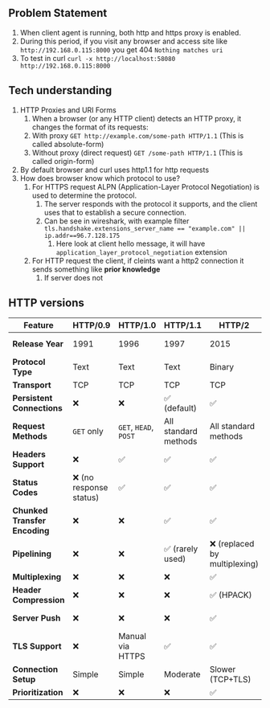 ## Problem Statement

1. When client agent is running, both http and https proxy is enabled.
2. During this period, if you visit any browser and access site like `http://192.168.0.115:8000` you get 404 `Nothing matches uri`
3. To test in curl `curl -x http://localhost:58080 http://192.168.0.115:8000`

## Tech understanding

1. HTTP Proxies and URI Forms
   1. When a browser (or any HTTP client) detects an HTTP proxy, it changes the format of its requests:
   2. With proxy `GET http://example.com/some-path HTTP/1.1` (This is called absolute-form)
   3. Without proxy (direct request) `GET /some-path HTTP/1.1` (This is called origin-form)
2. By default browser and curl uses http1.1 for http requests
3.  How does browser know which protocol to use?
    1.  For HTTPS request ALPN (Application-Layer Protocol Negotiation) is used to determine the protocol.
        1.  The server responds with the protocol it supports, and the client uses that to establish a secure connection.
        2.  Can be see in wireshark, with example filter `tls.handshake.extensions_server_name == "example.com" || ip.addr==96.7.128.175`
            1.  Here look at client hello message, it will have `application_layer_protocol_negotiation` extension
    2.  For HTTP request the client, if cleints want a http2 connection it sends something like **prior knowledge**
        1. If server does not 

## HTTP versions

| Feature                       | HTTP/0.9               | HTTP/1.0              | HTTP/1.1             | HTTP/2                       | HTTP/3                  |
| ----------------------------- | ---------------------- | --------------------- | -------------------- | ---------------------------- | ----------------------- |
| **Release Year**              | 1991                   | 1996                  | 1997                 | 2015                         | 2022 (RFC 9114)         |
| **Protocol Type**             | Text                   | Text                  | Text                 | Binary                       | Binary (over QUIC/UDP)  |
| **Transport**                 | TCP                    | TCP                   | TCP                  | TCP                          | QUIC (UDP)              |
| **Persistent Connections**    | ❌                      | ❌                     | ✅ (default)          | ✅                            | ✅                       |
| **Request Methods**           | `GET` only             | `GET`, `HEAD`, `POST` | All standard methods | All standard methods         | All standard methods    |
| **Headers Support**           | ❌                      | ✅                     | ✅                    | ✅                            | ✅                       |
| **Status Codes**              | ❌ (no response status) | ✅                     | ✅                    | ✅                            | ✅                       |
| **Chunked Transfer Encoding** | ❌                      | ❌                     | ✅                    | ✅                            | ✅                       |
| **Pipelining**                | ❌                      | ❌                     | ✅ (rarely used)      | ❌ (replaced by multiplexing) | ❌ (multiplexing native) |
| **Multiplexing**              | ❌                      | ❌                     | ❌                    | ✅                            | ✅                       |
| **Header Compression**        | ❌                      | ❌                     | ❌                    | ✅ (HPACK)                    | ✅ (QPACK)               |
| **Server Push**               | ❌                      | ❌                     | ❌                    | ✅                            | 🚫 (removed from spec)  |
| **TLS Support**               | ❌                      | Manual via HTTPS      | ✅                    | ✅                            | ✅ (mandatory)           |
| **Connection Setup**          | Simple                 | Simple                | Moderate             | Slower (TCP+TLS)             | Fast (0-RTT support)    |
| **Prioritization**            | ❌                      | ❌                     | ❌                    | ✅                            | ✅                       |

